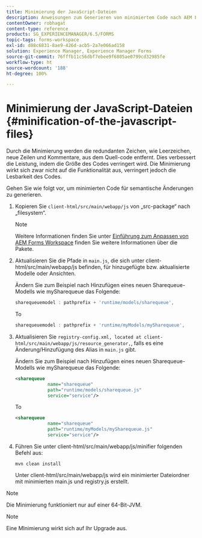 ```yaml
---
title: Minimierung der JavaScript-Dateien
description: Anweisungen zum Generieren von minimiertem Code nach AEM Forms Workspace-Anpassungen zur Optimierung der JS-Dateien für das Web.
contentOwner: robhagat
content-type: reference
products: SG_EXPERIENCEMANAGER/6.5/FORMS
topic-tags: forms-workspace
exl-id: d88c6831-8ae9-426d-acb5-2a7e066ad158
solution: Experience Manager, Experience Manager Forms
source-git-commit: 76fffb11c56dbf7ebee9f6805ae0799cd32985fe
workflow-type: ht
source-wordcount: '188'
ht-degree: 100%

---
```


# Minimierung der JavaScript-Dateien {#minification-of-the-javascript-files}

Durch die Minimierung werden die redundanten Zeichen, wie Leerzeichen, neue Zeilen und Kommentare, aus dem Quell-code entfernt. Dies verbessert die Leistung, indem die Größe des Codes verringert wird. Die Minimierung wirkt sich zwar nicht auf die Funktionalität aus, verringert jedoch die Lesbarkeit des Codes.

Gehen Sie wie folgt vor, um minimierten Code für semantische Änderungen zu generieren.

1. Kopieren Sie `client-html/src/main/webapp/js` von „src-package“ nach „filesystem“.

   >[!NOTE]
   >
   >Weitere Informationen finden Sie unter [Einführung zum Anpassen von AEM Forms Workspace](/help/forms/using/introduction-customizing-html-workspace.md) finden Sie weitere Informationen über die Pakete.

1. Aktualisieren Sie die Pfade in `main.js`, die sich unter client-html/src/main/webapp/js befinden, für hinzugefügte bzw. aktualisierte Modelle oder Ansichten.

   Ändern Sie zum Beispiel nach Hinzufügen eines neuen Sharequeue-Modells wie mySharequeue das Folgende:

   ```javascript
   sharequeuemodel : pathprefix + 'runtime/models/sharequeue',
   ```

   To

   ```javascript
   sharequeuemodel : pathprefix + 'runtime/myModels/mySharequeue',
   ```

1. Aktualisieren Sie `registry-config.xml, located at client-html/src/main/webapp/js/resource_generator,`, falls es eine Änderung/Hinzufügung des Alias in `main.js` gibt.

   Ändern Sie zum Beispiel nach Hinzufügen eines neuen Sharequeue-Modells wie mySharequeue das Folgende:

   ```xml
   <sharequeue
               name="sharequeue"
               path="runtime/models/sharequeue.js"
               service="service"/>
   ```

   To

   ```xml
   <sharequeue
               name="sharequeue"
               path="runtime/myModels/mySharequeue.js"
               service="service"/>
   ```

1. Führen Sie unter client-html/src/main/webapp/js/minifier folgenden Befehl aus:

   ```shell
   mvn clean install
   ```

   Unter client-html/src/main/webapp/js wird ein minimierter Dateiordner mit minimierten main.js und registry.js erstellt.

>[!NOTE]
>
>Die Minimierung funktioniert nur auf einer 64-Bit-JVM.

>[!NOTE]
>
>Eine MInimierung wirkt sich auf Ihr Upgrade aus.
